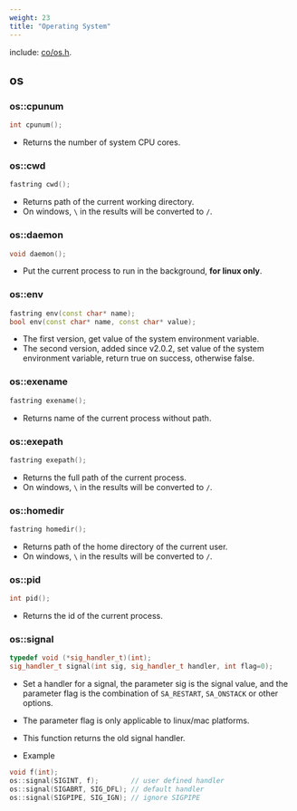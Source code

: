 ```yaml
---
weight: 23
title: "Operating System"
---
```


include: [co/os.h](https://github.com/idealvin/co/blob/master/include/co/os.h).


## os


### os::cpunum


```cpp
int cpunum();
```


- Returns the number of system CPU cores.





### os::cwd


```cpp
fastring cwd();
```


- Returns path of the current working directory.
- On windows, `\` in the results will be converted to `/`.





### os::daemon


```cpp
void daemon();
```


- Put the current process to run in the background, **for linux only**.





### os::env


```cpp
fastring env(const char* name);
bool env(const char* name, const char* value);
```


- The first version, get value of the system environment variable.
- The second version, added since v2.0.2, set value of the system environment variable, return true on success, otherwise false.





### os::exename


```cpp
fastring exename();
```


- Returns name of the current process without path.





### os::exepath


```cpp
fastring exepath();
```


- Returns the full path of the current process.
- On windows, `\` in the results will be converted to `/`.





### os::homedir


```cpp
fastring homedir();
```


- Returns path of the home directory of the current user.
- On windows, `\` in the results will be converted to `/`.





### os::pid


```cpp
int pid();
```


- Returns the id of the current process.





### os::signal


```cpp
typedef void (*sig_handler_t)(int);
sig_handler_t signal(int sig, sig_handler_t handler, int flag=0);
```


- Set a handler for a signal, the parameter sig is the signal value, and the parameter flag is the combination of `SA_RESTART`, `SA_ONSTACK` or other options.
- The parameter flag is only applicable to linux/mac platforms.
- This function returns the old signal handler.



- Example



```cpp
void f(int);
os::signal(SIGINT, f);        // user defined handler
os::signal(SIGABRT, SIG_DFL); // default handler
os::signal(SIGPIPE, SIG_IGN); // ignore SIGPIPE
```
